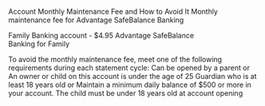 Account Monthly Maintenance Fee and How to Avoid It 
Monthly maintenance fee for Advantage SafeBalance Banking  

Family Banking account - $4.95 
Advantage SafeBalance  
Banking for Family  


To avoid the monthly maintenance fee, meet one of the following requirements during each statement cycle: 
Can be opened by a parent or 
An owner or child on this account is under the age of 25 
Guardian who is at least 18 years old or Maintain a minimum daily balance of $500 or more in your  account. The child must be under 18 years old at account opening 
